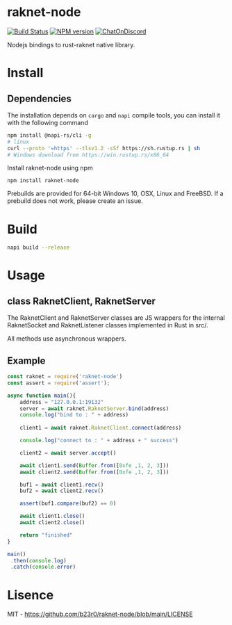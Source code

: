 # raknet-node
[![Build Status](https://img.shields.io/github/workflow/status/b23r0/raknet-node/Rust)](https://github.com/b23r0/raknet-node/actions/workflows/rust.yml)
[![NPM version](https://img.shields.io/npm/v/raknet-node.svg)](http://npmjs.com/package/raknet-node)
[![ChatOnDiscord](https://img.shields.io/badge/chat-on%20discord-blue)](https://discord.gg/ZKtYMvDFN4)

Nodejs bindings to rust-raknet native library.

# Install

## Dependencies

The installation depends on `cargo` and `napi` compile tools, you can install it with the following command

```sh
npm install @napi-rs/cli -g
# linux
curl --proto '=https' --tlsv1.2 -sSf https://sh.rustup.rs | sh
# Windows download from https://win.rustup.rs/x86_64
```

Install raknet-node using npm

```
npm install raknet-node
```

Prebuilds are provided for 64-bit Windows 10, OSX, Linux and FreeBSD. If a prebuild does not work, please create an issue.

# Build

```sh
napi build --release
```

# Usage

## class RaknetClient, RaknetServer

The RaknetClient and RaknetServer classes are JS wrappers for the internal RaknetSocket and RaknetListener classes implemented in Rust in src/.

All methods use asynchronous wrappers.

## Example

```js
const raknet = require('raknet-node')
const assert = require('assert');

async function main(){
	address = "127.0.0.1:19132"
	server = await raknet.RaknetServer.bind(address)
	console.log("bind to : " + address)
	
	client1 = await raknet.RaknetClient.connect(address)

	console.log("connect to : " + address + " success")

	client2 = await server.accept()

	await client1.send(Buffer.from([0xfe ,1, 2, 3]))
	await client2.send(Buffer.from([0xfe ,1, 2, 3]))

	buf1 = await client1.recv()
	buf2 = await client2.recv()

	assert(buf1.compare(buf2) == 0)

	await client1.close()
	await client2.close()

	return "finished"
}

main()
 .then(console.log)
 .catch(console.error)
```

# Lisence

MIT - https://github.com/b23r0/raknet-node/blob/main/LICENSE
